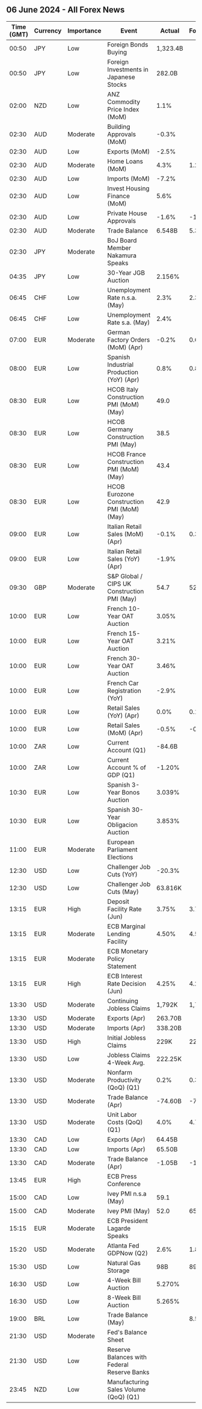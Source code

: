 ## 06 June 2024 - All Forex News

| Time (GMT) | Currency | Importance | Event | Actual | Forecast | Previous |
|------|----------|------------|-------|--------|----------|----------|
| 00:50 | JPY | Low | Foreign Bonds Buying | 1,323.4B |  | -310.4B |
| 00:50 | JPY | Low | Foreign Investments in Japanese Stocks | 282.0B |  | 82.4B |
| 02:00 | NZD | Low | ANZ Commodity Price Index (MoM) | 1.1% |  | 0.5% |
| 02:30 | AUD | Moderate | Building Approvals (MoM) | -0.3% |  | 1.9% |
| 02:30 | AUD | Low | Exports (MoM) | -2.5% |  | -0.6% |
| 02:30 | AUD | Moderate | Home Loans (MoM) | 4.3% | 1.2% | 3.5% |
| 02:30 | AUD | Low | Imports (MoM) | -7.2% |  | 4.2% |
| 02:30 | AUD | Low | Invest Housing Finance (MoM) | 5.6% |  | 3.8% |
| 02:30 | AUD | Low | Private House Approvals | -1.6% | -1.6% | 3.8% |
| 02:30 | AUD | Moderate | Trade Balance | 6.548B | 5.370B | 4.841B |
| 02:30 | JPY | Moderate | BoJ Board Member Nakamura Speaks |  |  |  |
| 04:35 | JPY | Low | 30-Year JGB Auction | 2.156% |  | 1.992% |
| 06:45 | CHF | Low | Unemployment Rate n.s.a. (May) | 2.3% | 2.3% | 2.3% |
| 06:45 | CHF | Low | Unemployment Rate s.a. (May) | 2.4% |  | 2.3% |
| 07:00 | EUR | Moderate | German Factory Orders (MoM) (Apr) | -0.2% | 0.6% | -0.8% |
| 08:00 | EUR | Low | Spanish Industrial Production (YoY) (Apr) | 0.8% | 0.8% | -1.3% |
| 08:30 | EUR | Low | HCOB Italy Construction PMI (MoM) (May) | 49.0 |  | 48.5 |
| 08:30 | EUR | Low | HCOB Germany Construction PMI (May) | 38.5 |  | 37.5 |
| 08:30 | EUR | Low | HCOB France Construction PMI (MoM) (May) | 43.4 |  | 41.5 |
| 08:30 | EUR | Low | HCOB Eurozone Construction PMI (MoM) (May) | 42.9 |  | 41.9 |
| 09:00 | EUR | Low | Italian Retail Sales (MoM) (Apr) | -0.1% | 0.3% | -0.2% |
| 09:00 | EUR | Low | Italian Retail Sales (YoY) (Apr) | -1.9% |  | 1.9% |
| 09:30 | GBP | Moderate | S&P Global / CIPS UK Construction PMI (May) | 54.7 | 52.5 | 53.0 |
| 10:00 | EUR | Low | French 10-Year OAT Auction | 3.05% |  | 3.03% |
| 10:00 | EUR | Low | French 15-Year OAT Auction | 3.21% |  | 3.09% |
| 10:00 | EUR | Low | French 30-Year OAT Auction | 3.46% |  | 3.47% |
| 10:00 | EUR | Low | French Car Registration (YoY) | -2.9% |  | 10.9% |
| 10:00 | EUR | Low | Retail Sales (YoY) (Apr) | 0.0% | 0.1% | 0.7% |
| 10:00 | EUR | Low | Retail Sales (MoM) (Apr) | -0.5% | -0.2% | 0.7% |
| 10:00 | ZAR | Low | Current Account (Q1) | -84.6B |  | -162.9B |
| 10:00 | ZAR | Low | Current Account % of GDP (Q1) | -1.20% |  | -2.30% |
| 10:30 | EUR | Low | Spanish 3-Year Bonos Auction | 3.039% |  | 2.896% |
| 10:30 | EUR | Low | Spanish 30-Year Obligacion Auction | 3.853% |  | 3.693% |
| 11:00 | EUR | Moderate | European Parliament Elections |  |  |  |
| 12:30 | USD | Low | Challenger Job Cuts (YoY) | -20.3% |  | -3.3% |
| 12:30 | USD | Low | Challenger Job Cuts (May) | 63.816K |  | 64.789K |
| 13:15 | EUR | High | Deposit Facility Rate (Jun) | 3.75% | 3.75% | 4.00% |
| 13:15 | EUR | Moderate | ECB Marginal Lending Facility | 4.50% | 4.50% | 4.75% |
| 13:15 | EUR | Moderate | ECB Monetary Policy Statement |  |  |  |
| 13:15 | EUR | High | ECB Interest Rate Decision (Jun) | 4.25% | 4.25% | 4.50% |
| 13:30 | USD | Moderate | Continuing Jobless Claims | 1,792K | 1,790K | 1,790K |
| 13:30 | USD | Moderate | Exports (Apr) | 263.70B |  | 257.60B |
| 13:30 | USD | Moderate | Imports (Apr) | 338.20B |  | 327.00B |
| 13:30 | USD | High | Initial Jobless Claims | 229K | 220K | 221K |
| 13:30 | USD | Low | Jobless Claims 4-Week Avg. | 222.25K |  | 223.00K |
| 13:30 | USD | Moderate | Nonfarm Productivity (QoQ) (Q1) | 0.2% | 0.3% | 3.2% |
| 13:30 | USD | Moderate | Trade Balance (Apr) | -74.60B | -76.20B | -68.60B |
| 13:30 | USD | Moderate | Unit Labor Costs (QoQ) (Q1) | 4.0% | 4.7% | 0.4% |
| 13:30 | CAD | Low | Exports (Apr) | 64.45B |  | 62.81B |
| 13:30 | CAD | Low | Imports (Apr) | 65.50B |  | 64.80B |
| 13:30 | CAD | Moderate | Trade Balance (Apr) | -1.05B | -1.20B | -1.99B |
| 13:45 | EUR | High | ECB Press Conference |  |  |  |
| 15:00 | CAD | Low | Ivey PMI n.s.a (May) | 59.1 |  | 65.7 |
| 15:00 | CAD | Moderate | Ivey PMI (May) | 52.0 | 65.2 | 63.0 |
| 15:15 | EUR | Moderate | ECB President Lagarde Speaks |  |  |  |
| 15:20 | USD | Moderate | Atlanta Fed GDPNow (Q2) | 2.6% | 1.8% | 1.8% |
| 15:30 | USD | Low | Natural Gas Storage | 98B | 89B | 84B |
| 16:30 | USD | Low | 4-Week Bill Auction | 5.270% |  | 5.270% |
| 16:30 | USD | Low | 8-Week Bill Auction | 5.265% |  | 5.275% |
| 19:00 | BRL | Low | Trade Balance (May) |  | 8.55B | 9.04B |
| 21:30 | USD | Moderate | Fed's Balance Sheet |  |  | 7,284B |
| 21:30 | USD | Low | Reserve Balances with Federal Reserve Banks |  |  | 3.391T |
| 23:45 | NZD | Low | Manufacturing Sales Volume (QoQ) (Q1) |  |  | -0.6% |
